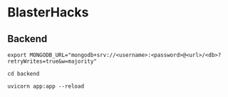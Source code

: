 # BlasterHacks
## Backend
```export MONGODB_URL="mongodb+srv://<username>:<password>@<url>/<db>?retryWrites=true&w=majority"```

```cd backend```

```uvicorn app:app --reload```
